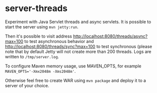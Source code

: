 server-threads
==============

Experiment with Java Servlet threads and async servlets. It is possible to start the server using `mvn jetty:run`.

 Then it's possible to visit address [http://localhost:8080/threads/async?max=100](http://localhost:8080/threads/async?max=100) to test asynchronous behavior and
[http://localhost:8080/threads/sync?max=100](http://localhost:8080/threads/async?max=100) to test synchronous (please note that by default Jetty will not create
 more than 200 threads. Logs are written to `/tmp/server.log`.

 To configure Maven memory usage, use MAVEN_OPTS, for example `MAVEN_OPTS='-Xmx2048m -Xms2048m'`.

 Otherwise feel free to create WAR using `mvn package` and deploy it to a server of your choice.